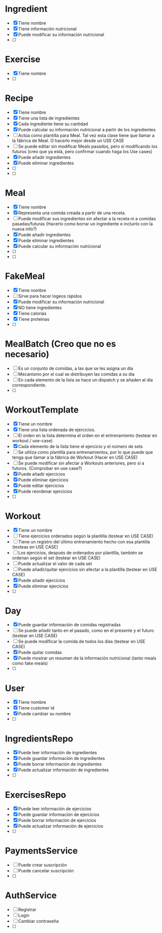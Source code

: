 # Ingredient

- [x] Tiene nombre
- [x] Tiene información nutricional
- [x] Puede modificar su información nutricional
- [ ]

# Exercise

- [x] Tiene nombre
- [ ]

# Recipe

- [x] Tiene nombre
- [x] Tiene una lista de ingredientes
- [x] Cada ingrediente tiene su cantidad
- [x] Puede calcular su información nutricional a partir de los ingredientes
- [ ] Actúa como plantilla para Meal. Tal vez esta clase tiene que llamar a la fábrica de Meal. O hacerlo mejor desde un USE CASE
- [ ] Se puede editar sin modificar Meals pasados, pero sí modificando los futuros (creo que ya está, pero confirmar cuando haga los Use cases)
- [x] Puede añadir ingredientes
- [x] Puede eliminar ingredientes
- [ ]
- [ ]

# Meal

- [x] Tiene nombre
- [x] Representa una comida creada a partir de una receta.
- [ ] Puede modificar sus ingredientes sin afectar a la receta ni a comidas pasadas/futuras (Hacerlo como borrar un ingrediente e incluirlo con la nueva info?)
- [x] Puede añadir ingredientes
- [x] Puede eliminar ingredientes
- [x] Puede calcular su información nutricional
- [ ]
- [ ]

# FakeMeal

- [x] Tiene nombre
- [ ] Sirve para hacer logeos rápidos
- [x] Puede modificar su información nutricional
- [x] NO tiene ingredientes
- [x] Tiene calorías
- [x] Tiene proteínas
- [ ]

# MealBatch (Creo que no es necesario)

- [ ] Es un conjunto de comidas, a las que se les asigna un día
- [ ] Mecanismo por el cual se distribuyen las comidas a su día
- [ ] En cada elemento de la lista se hace un dispatch y se añaden al día correspondiente.
- [ ]

# WorkoutTemplate

- [x] Tiene un nombre
- [x] Tiene una lista ordenada de ejercicios.
- [ ] El orden en la lista determina el orden en el entrenamiento (testear en workout / use-case)
- [x] Cada elemento de la lista tiene el ejercicio y el número de sets
- [ ] Se utiliza como plantilla para entrenamientos, por lo que puede que tenga que llamar a la fábrica de Workout (Hacer en USE CASE)
- [ ] Se puede modificar sin afectar a Workouts anteriores, pero sí a futuros. (Comprobar en use case?)
- [x] Puede añadir ejercicios
- [x] Puede eliminar ejercicios
- [x] Puede editar ejercicios
- [x] Puede reordenar ejercicios
- [ ]

# Workout

- [x] Tiene un nombre
- [ ] Tiene ejercicios ordenados según la plantilla (testear en USE CASE)
- [ ] Tiene un registro del último entrenamiento hecho con esa plantilla (testeas en USE CASE)
- [ ] Los ejercicios, después de ordenados por plantilla, también se ordenan según el set (testear en USE CASE)
- [ ] Puede actualizar el valor de cada set
- [ ] Puede añadir/quitar ejercicios sin afectar a la plantilla (testear en USE CASE)
- [x] Puede añadir ejercicios
- [x] Puede eliminar ejercicios
- [ ]

# Day

- [x] Puede guardar información de comidas registradas
- [ ] Se puede añadir tanto en el pasado, como en el presente y el futuro (testear en USE CASE)
- [ ] Se puede modificar la comida de todos los días (testear en USE CASE)
- [x] Puede quitar comidas
- [x] Puede mostrar un resumen de la información nutricional (tanto meals como fake meals)
- [ ]

# User

- [x] Tiene nombre
- [x] Tiene customer id
- [x] Puede cambiar su nombre
- [ ]

# IngredientsRepo

- [x] Puede leer información de ingredientes
- [x] Puede guardar información de ingredientes
- [x] Puede borrar información de ingredientes
- [x] Puede actualizar información de ingredientes
- [ ]

# ExercisesRepo

- [x] Puede leer información de ejercicios
- [x] Puede guardar información de ejercicios
- [x] Puede borrar información de ejercicios
- [x] Puede actualizar información de ejercicios
- [ ]

# PaymentsService

- [ ] Puede crear suscripción
- [ ] Puede cancelar suscripción
- [ ]

# AuthService

- [ ] Registrar
- [ ] Login
- [ ] Cambiar contraseña
- [ ]
